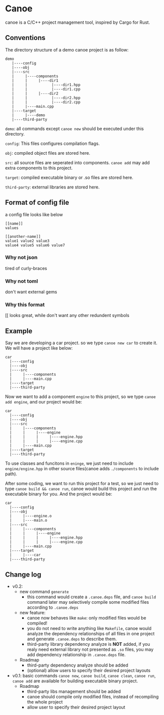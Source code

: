 # Canoe
canoe is a C/C++ project management tool, inspired by Cargo for Rust.

## Conventions
The directory structure of a demo canoe project is as follow:
```
demo
   |----config
   |----obj
   |----src
   |     |----components
   |     |     |----dir1
   |     |           |----dir1.hpp
   |     |           |----dir1.cpp
   |     |     |----dir2
   |     |           |----dir2.hpp
   |     |           |----dir2.cpp
   |     |----main.cpp
   |----target
   |     |----demo
   |----third-party
```
`demo`: all commands except `canoe new` should be executed under this directory.

`config`: This files configures compilation flags.

`obj`: compiled object files are stored here.

`src`: all source files are seperated into components. `canoe add` may add extra components to this project.

`target`: compiled executable binary or .so files are stored here.

`third-party`: external libraries are stored here.

## Format of config file
a config file looks like below
```
[[name]]
values

[[another-name]]
value1 value2 value3
value4 value5 value6 value7
```

### Why not json
tired of curly-braces

### Why not toml
don't want external gems

### Why this format
[[ looks great, while don't want any other redundent symbols

## Example
Say we are developing a car project. so we type `canoe new car` to create it. We will have a project like below:
```
car
  |----config
  |----obj
  |----src
  |     |----components
  |     |----main.cpp
  |----target
  |----third-party
```
Now we want to add a component `engine` to this project, so we type `canoe add engine`, and our project would be:
```
car
  |----config
  |----obj
  |----src
  |     |----components
  |     |     |----engine
  |     |     |     |----engine.hpp
  |     |     |     |----engine.cpp
  |     |----main.cpp
  |----target
  |----third-party
```

To use classes and funcitons in `eninge`, we just need to include `engine/engine.hpp` in other source files(canoe adds `./components` to include path).

After some coding, we want to run this project for a test, so we just need to type `canoe build && canoe run`, canoe would build this project and run the executable binary for you. And the project would be:
```
car
  |----config
  |----obj
  |     |----engine.o
  |     |----main.o
  |----src
  |     |----components
  |     |     |----engine
  |     |     |     |----engine.hpp
  |     |     |     |----engine.cpp
  |     |----main.cpp
  |----target
  |     |----car
  |----third-party
```



## Change log
- v0.2: 
    - new command `generate`
      - this command would create a `.canoe.deps` file, and `canoe build` command later may selectively compile some modified files according to `.canoe.deps`
    - new feature: 
        - canoe now behaves like `make`: only modified files would be compiled!
        - you do not need to write anything like `Makefile`, canoe would analyze the dependency relationships of all files in one project and generate `.canoe.deps` to describe them.
        - third-party library dependency analyze is **NOT** added, if you realy need external library not presented as `.so` files, you may add dependency relationship in `.canoe.deps` file.
    - Roadmap
      - third-party dependency analyze should be added
      - (optional) allow users to specify their desired project layouts
- v0.1: basic commands `canoe new`, `canoe build`, `canoe clean`, `canoe run`, `canoe add` are available for building executable binary project. 
    - Roadmap
        - third-party libs management should be added
        - canoe should compile only modified files, instead of recompiling the whole project
        - allow user to specify their desired project layout
